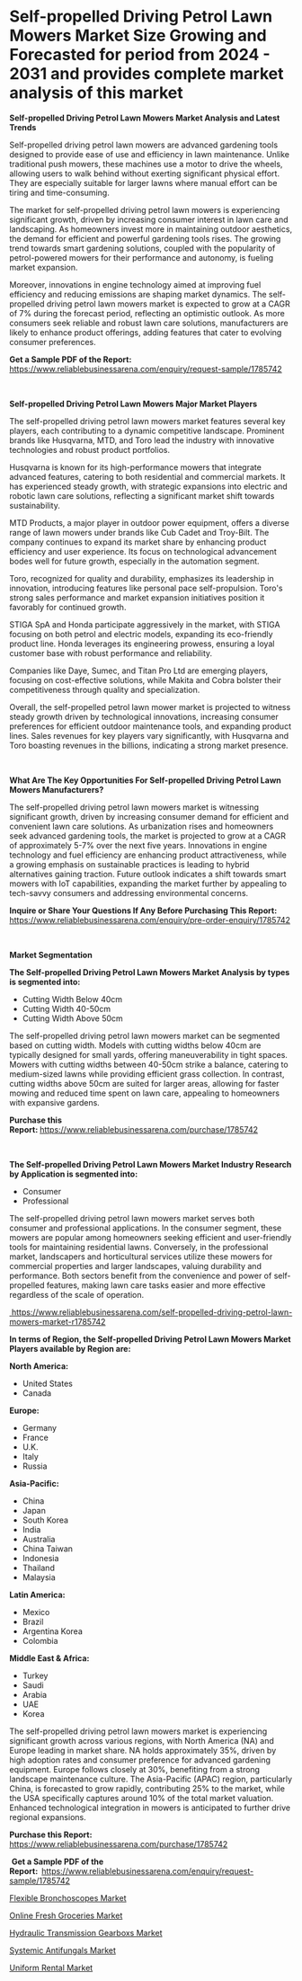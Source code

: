 <p><h1>Self-propelled Driving Petrol Lawn Mowers Market Size Growing and Forecasted for period from 2024 - 2031 and provides complete market analysis of this market</h1></p><p><strong>Self-propelled Driving Petrol Lawn Mowers Market Analysis and Latest Trends</strong></p>
<p><p>Self-propelled driving petrol lawn mowers are advanced gardening tools designed to provide ease of use and efficiency in lawn maintenance. Unlike traditional push mowers, these machines use a motor to drive the wheels, allowing users to walk behind without exerting significant physical effort. They are especially suitable for larger lawns where manual effort can be tiring and time-consuming.</p><p>The market for self-propelled driving petrol lawn mowers is experiencing significant growth, driven by increasing consumer interest in lawn care and landscaping. As homeowners invest more in maintaining outdoor aesthetics, the demand for efficient and powerful gardening tools rises. The growing trend towards smart gardening solutions, coupled with the popularity of petrol-powered mowers for their performance and autonomy, is fueling market expansion.</p><p>Moreover, innovations in engine technology aimed at improving fuel efficiency and reducing emissions are shaping market dynamics. The self-propelled driving petrol lawn mowers market is expected to grow at a CAGR of 7% during the forecast period, reflecting an optimistic outlook. As more consumers seek reliable and robust lawn care solutions, manufacturers are likely to enhance product offerings, adding features that cater to evolving consumer preferences.</p></p>
<p><strong>Get a Sample PDF of the Report:&nbsp;</strong> <a href="https://www.reliablebusinessarena.com/enquiry/request-sample/1785742?utm_campaign=1172&utm_medium=2&utm_source=Github&utm_content=ia&utm_term=09102024&utm_id=self-propelled-driving-petrol-lawn-mowers">https://www.reliablebusinessarena.com/enquiry/request-sample/1785742</a></p>
<p>&nbsp;</p>
<p><strong>Self-propelled Driving Petrol Lawn Mowers Major Market Players</strong></p>
<p><p>The self-propelled driving petrol lawn mowers market features several key players, each contributing to a dynamic competitive landscape. Prominent brands like Husqvarna, MTD, and Toro lead the industry with innovative technologies and robust product portfolios.</p><p>Husqvarna is known for its high-performance mowers that integrate advanced features, catering to both residential and commercial markets. It has experienced steady growth, with strategic expansions into electric and robotic lawn care solutions, reflecting a significant market shift towards sustainability.</p><p>MTD Products, a major player in outdoor power equipment, offers a diverse range of lawn mowers under brands like Cub Cadet and Troy-Bilt. The company continues to expand its market share by enhancing product efficiency and user experience. Its focus on technological advancement bodes well for future growth, especially in the automation segment.</p><p>Toro, recognized for quality and durability, emphasizes its leadership in innovation, introducing features like personal pace self-propulsion. Toro's strong sales performance and market expansion initiatives position it favorably for continued growth.</p><p>STIGA SpA and Honda participate aggressively in the market, with STIGA focusing on both petrol and electric models, expanding its eco-friendly product line. Honda leverages its engineering prowess, ensuring a loyal customer base with robust performance and reliability.</p><p>Companies like Daye, Sumec, and Titan Pro Ltd are emerging players, focusing on cost-effective solutions, while Makita and Cobra bolster their competitiveness through quality and specialization.</p><p>Overall, the self-propelled petrol lawn mower market is projected to witness steady growth driven by technological innovations, increasing consumer preferences for efficient outdoor maintenance tools, and expanding product lines. Sales revenues for key players vary significantly, with Husqvarna and Toro boasting revenues in the billions, indicating a strong market presence.</p></p>
<p>&nbsp;</p>
<p><strong>What Are The Key Opportunities For Self-propelled Driving Petrol Lawn Mowers Manufacturers?</strong></p>
<p><p>The self-propelled driving petrol lawn mowers market is witnessing significant growth, driven by increasing consumer demand for efficient and convenient lawn care solutions. As urbanization rises and homeowners seek advanced gardening tools, the market is projected to grow at a CAGR of approximately 5-7% over the next five years. Innovations in engine technology and fuel efficiency are enhancing product attractiveness, while a growing emphasis on sustainable practices is leading to hybrid alternatives gaining traction. Future outlook indicates a shift towards smart mowers with IoT capabilities, expanding the market further by appealing to tech-savvy consumers and addressing environmental concerns.</p></p>
<p><strong>Inquire or Share Your Questions If Any Before Purchasing This Report:</strong> <a href="https://www.reliablebusinessarena.com/enquiry/pre-order-enquiry/1785742?utm_campaign=1172&utm_medium=2&utm_source=Github&utm_content=ia&utm_term=09102024&utm_id=self-propelled-driving-petrol-lawn-mowers">https://www.reliablebusinessarena.com/enquiry/pre-order-enquiry/1785742</a></p>
<p>&nbsp;</p>
<p><strong>Market Segmentation</strong></p>
<p><strong>The Self-propelled Driving Petrol Lawn Mowers Market Analysis by types is segmented into:</strong></p>
<p><ul><li>Cutting Width Below 40cm</li><li>Cutting Width 40-50cm</li><li>Cutting Width Above 50cm</li></ul></p>
<p><p>The self-propelled driving petrol lawn mowers market can be segmented based on cutting width. Models with cutting widths below 40cm are typically designed for small yards, offering maneuverability in tight spaces. Mowers with cutting widths between 40-50cm strike a balance, catering to medium-sized lawns while providing efficient grass collection. In contrast, cutting widths above 50cm are suited for larger areas, allowing for faster mowing and reduced time spent on lawn care, appealing to homeowners with expansive gardens.</p></p>
<p><strong>Purchase this Report:&nbsp;</strong><a href="https://www.reliablebusinessarena.com/purchase/1785742?utm_campaign=1172&utm_medium=2&utm_source=Github&utm_content=ia&utm_term=09102024&utm_id=self-propelled-driving-petrol-lawn-mowers">https://www.reliablebusinessarena.com/purchase/1785742</a></p>
<p>&nbsp;</p>
<p><strong>The Self-propelled Driving Petrol Lawn Mowers Market Industry Research by Application is segmented into:</strong></p>
<p><ul><li>Consumer</li><li>Professional</li></ul></p>
<p><p>The self-propelled driving petrol lawn mowers market serves both consumer and professional applications. In the consumer segment, these mowers are popular among homeowners seeking efficient and user-friendly tools for maintaining residential lawns. Conversely, in the professional market, landscapers and horticultural services utilize these mowers for commercial properties and larger landscapes, valuing durability and performance. Both sectors benefit from the convenience and power of self-propelled features, making lawn care tasks easier and more effective regardless of the scale of operation.</p></p>
<p><a href="https://www.reliablebusinessarena.com/self-propelled-driving-petrol-lawn-mowers-market-r1785742?utm_campaign=1172&utm_medium=2&utm_source=Github&utm_content=ia&utm_term=09102024&utm_id=self-propelled-driving-petrol-lawn-mowers">&nbsp;https://www.reliablebusinessarena.com/self-propelled-driving-petrol-lawn-mowers-market-r1785742</a></p>
<p><strong>In terms of Region, the Self-propelled Driving Petrol Lawn Mowers Market Players available by Region are:</strong></p>
<p>
    <p> <strong> North America: </strong>
        <ul>
            <li>United States</li>
            <li>Canada</li>
        </ul>
        </p> 
    <p> <strong> Europe: </strong>
        <ul>
            <li>Germany</li>
            <li>France</li>
            <li>U.K.</li>
            <li>Italy</li>
            <li>Russia</li>
        </ul>
        </p> 
    <p> <strong> Asia-Pacific: </strong>
        <ul>
            <li>China</li>
            <li>Japan</li>
            <li>South Korea</li>
            <li>India</li>
            <li>Australia</li>
            <li>China Taiwan</li>
            <li>Indonesia</li>
            <li>Thailand</li>
            <li>Malaysia</li>
        </ul>
        </p> 
    <p> <strong> Latin America: </strong>
        <ul>
            <li>Mexico</li>
            <li>Brazil</li>
            <li>Argentina Korea</li>
            <li>Colombia</li>
        </ul>
        </p> 
    <p> <strong> Middle East & Africa: </strong>
        <ul>
            <li>Turkey</li>
            <li>Saudi</li>
            <li>Arabia</li>
            <li>UAE</li>
            <li>Korea</li>
        </ul>
    </p>
    </p>
<p><p>The self-propelled driving petrol lawn mowers market is experiencing significant growth across various regions, with North America (NA) and Europe leading in market share. NA holds approximately 35%, driven by high adoption rates and consumer preference for advanced gardening equipment. Europe follows closely at 30%, benefiting from a strong landscape maintenance culture. The Asia-Pacific (APAC) region, particularly China, is forecasted to grow rapidly, contributing 25% to the market, while the USA specifically captures around 10% of the total market valuation. Enhanced technological integration in mowers is anticipated to further drive regional expansions.</p></p>
<p><strong>Purchase this Report: </strong><a href="https://www.reliablebusinessarena.com/purchase/1785742?utm_campaign=1172&utm_medium=2&utm_source=Github&utm_content=ia&utm_term=09102024&utm_id=self-propelled-driving-petrol-lawn-mowers">https://www.reliablebusinessarena.com/purchase/1785742</a></p>
<p>&nbsp;<strong>Get a Sample PDF of the Report:&nbsp;&nbsp;</strong><a href="https://www.reliablebusinessarena.com/enquiry/request-sample/1785742?utm_campaign=1172&utm_medium=2&utm_source=Github&utm_content=ia&utm_term=09102024&utm_id=self-propelled-driving-petrol-lawn-mowers">https://www.reliablebusinessarena.com/enquiry/request-sample/1785742</a></p>
<p><strong></strong></p>
<p><p><a href="https://www.linkedin.com/pulse/sustainability-trends-flexible-bronchoscopes-industry-market-bjrxc?utm_campaign=1172&utm_medium=2&utm_source=Github&utm_content=ia&utm_term=09102024&utm_id=self-propelled-driving-petrol-lawn-mowers">Flexible Bronchoscopes Market</a></p><p><a href="https://www.linkedin.com/pulse/consumer-behavior-shifts-online-fresh-groceries-market-demand-5rjoe?utm_campaign=1172&utm_medium=2&utm_source=Github&utm_content=ia&utm_term=09102024&utm_id=self-propelled-driving-petrol-lawn-mowers">Online Fresh Groceries Market</a></p><p><a href="https://github.com/julyju69/Market-Research-Report-List-5/blob/main/hydraulic-transmission-gearboxs-market.md?utm_campaign=1172&utm_medium=2&utm_source=Github&utm_content=ia&utm_term=09102024&utm_id=self-propelled-driving-petrol-lawn-mowers">Hydraulic Transmission Gearboxs Market</a></p><p><a href="https://www.linkedin.com/pulse/navigating-systemic-antifungals-market-expert-analysis-forecast-5av0e?utm_campaign=1172&utm_medium=2&utm_source=Github&utm_content=ia&utm_term=09102024&utm_id=self-propelled-driving-petrol-lawn-mowers">Systemic Antifungals Market</a></p><p><a href="https://www.linkedin.com/pulse/uniform-rental-market-segmentation-in-depth-analysis-online-rentaloffline-qaobe?utm_campaign=1172&utm_medium=2&utm_source=Github&utm_content=ia&utm_term=09102024&utm_id=self-propelled-driving-petrol-lawn-mowers">Uniform Rental Market</a></p></p>